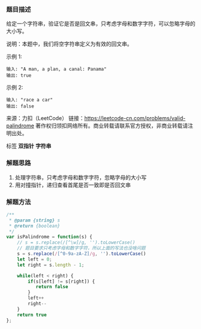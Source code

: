 ### 题目描述

给定一个字符串，验证它是否是回文串，只考虑字母和数字字符，可以忽略字母的大小写。

说明：本题中，我们将空字符串定义为有效的回文串。

示例 1:
```
输入: "A man, a plan, a canal: Panama"
输出: true
```
示例 2:
```
输入: "race a car"
输出: false
```
来源：力扣（LeetCode）
链接：https://leetcode-cn.com/problems/valid-palindrome
著作权归领扣网络所有。商业转载请联系官方授权，非商业转载请注明出处。

标签 **双指针** **字符串**

### 解题思路

1. 处理字符串，只考虑字母和数字字符，忽略字母的大小写
2. 用对撞指针，递归查看首尾是否一致即是否回文串
### 解题方法
```js
/**
 * @param {string} s
 * @return {boolean}
 */
var isPalindrome = function(s) {
    // s = s.replace(/[^\w]/g, '').toLowerCase()
    // 题目要求只考虑字母和数字字符，所以上面的写法也没啥问题
    s = s.replace(/[^0-9a-zA-Z]/g, '').toLowerCase()
    let left = 0;
    let right = s.length - 1;

    while(left < right) {
        if(s[left] != s[right]) {
           return false 
        }
        left++
        right--
    }
    return true
};
```